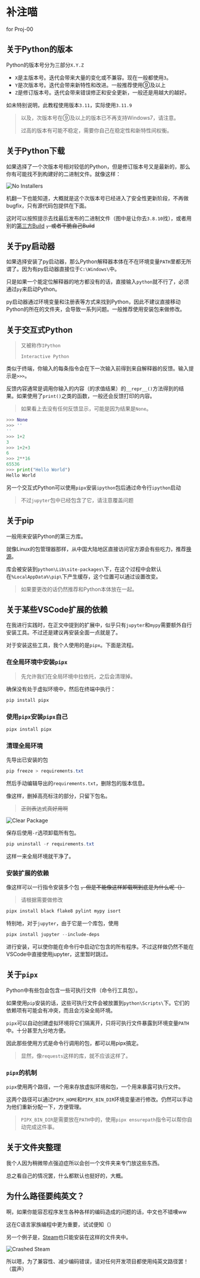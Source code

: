 # 补注喵

for Proj-00

## 关于Python的版本

Python的版本号分为三部分`X.Y.Z`

- `X`是主版本号。迭代会带来大量的变化或不兼容。现在一般都使用`3`。  
- `Y`是次版本号。迭代会带来新特性和改进。一般推荐使用⑨及以上  
- `Z`是修订版本号。迭代会带来错误修正和安全更新，一般还是用越大的越好。  

如未特别说明，此教程使用版本`3.11`，实际使用`3.11.9`

> 以及，次版本号在⑨及以上的版本已不再支持Windows7，请注意。
>
> 过高的版本有可能不稳定，需要你自己在稳定性和新特性间权衡。

## 关于Python下载

如果选择了一个次版本号相对较低的Python，但是修订版本号又是最新的，那么你有可能找不到构建好的二进制文件。就像这样：

![No Installers](./images/no_installer_provided.png)

机翻一下也能知道，大概就是这个次版本号已经进入了安全性更新阶段，不再做bugfix，只有源代码包提供在下面。

这时可以按照提示去找最后发布的二进制文件（图中是让你去`3.8.10`找），或者用别的[第三方Build](https://github.com/adang1345/PythonWindows) ~~，或者干脆自己Build~~

## 关于py启动器

如果选择安装了py启动器，那么Python解释器本体在不在环境变量`PATH`里都无所谓了。因为有py启动器直接位于`C:\Windows\`中。

只是如果一个能定位解释器的地方都没有的话，直接输入`python`就不行了，必须通过`py`来启动Python。

py启动器通过环境变量和注册表等方式来找到Python，因此不建议直接移动Python的所在的文件夹，会导致一系列问题。一般推荐使用安装包来做修改。

## 关于交互式Python

> 又被称作`IPython`
>
> `Interactive Python`

类似于终端，你输入的每条指令会在下一次输入前得到来自解释器的反馈。输入提示是`>>>`。

反馈内容通常是调用你输入的内容（的求值结果）的`__repr__()`方法得到的结果。如果使用了`print()`之类的函数，一般还会反馈打印的内容。

> 如果看上去没有任何反馈显示，可能是因为结果是`None`。

```python
>>> None
>>> ''
''
>>> 1+2
3
>>> 1+2+3
6
>>> 2**16
65536
>>> print("Hello World")
Hello World
```

另一个交互式Python可以使用`pipx`安装`ipython`包后通过命令行`ipython`启动
> 不过`jupyter`包中已经包含了它，请注意覆盖问题

## 关于pip

一般用来安装Python的第三方库。

就像Linux的包管理器那样，从中国大陆地区直接访问官方源会有些吃力，推荐[换源](https://mirrors.tuna.tsinghua.edu.cn/help/pypi/)。

库会被安装到`python\Lib\site-packages\`下，在这个过程中会默认在`%LocalAppData%\pip\`下产生缓存，这个位置可以通过设置改变。  

> 如果要更改的话仍然推荐和Python本体放在一起。

## 关于某些VSCode扩展的依赖

在我进行实践时，在正文中提到的扩展中，似乎只有`jupyter`和`mypy`需要额外自行安装工具。不过还是建议再安装全面一点就是了。

对于安装这些工具，我个人使用的是`pipx`。下面是流程。

### 在全局环境中安装`pipx`

> 先允许我们在全局环境中拉依托，之后会清理掉。  

确保没有处于虚拟环境中，然后在终端中执行：

```powershell
pip install pipx
```

### 使用`pipx`安装`pipx`自己

```powershell
pipx install pipx
```

### 清理全局环境

先导出已安装的包

```powershell
pip freeze > requirements.txt
```

然后手动编辑导出的`requirements.txt`，删除包的版本信息。  

像这样，删掉高亮标注的部分，只留下包名。

> ~~正则表达式真好用啊~~

![Clear Package](./images/clear_package.png)

保存后使用`-r`选项卸载所有包。

```powershell
pip uninstall -r requirements.txt
```

这样一来全局环境就干净了。

### 安装扩展的依赖

像这样可以一行指令安装多个包 ~~，但是不能像这样卸载啊到底是为什么呢（）~~

> 请根据需要做修改

```powershell
pipx install black flake8 pylint mypy isort
```

特别地，对于`jupyter`，由于它是一个库包，使用

```powershell
pipx install jupyter --include-deps
```

进行安装，可以使你能在命令行中启动它包含的所有程序。不过这样做仍然不能在VSCode中直接使用jupyter，这里暂时跳过。

## 关于`pipx`

Python中有些包会包含一些可执行文件（命令行工具包）。

如果使用`pip`安装的话，这些可执行文件会被放置到`python\Scripts\`下。它们的依赖项有可能会有冲突，而且会污染全局环境。

`pipx`可以自动创建虚拟环境将它们隔离开，只将可执行文件暴露到环境变量`PATH`中。十分甚至九分地方便。  

因此那些使用方式是命令行调用的包，都可以用pipx搞定。

> 显然，像`requests`这样的库，就不应该这样了。

### `pipx`的机制

`pipx`使用两个路径，一个用来存放虚拟环境和包，一个用来暴露可执行文件。  

这两个路径可以通过`PIPX_HOME`和`PIPX_BIN_DIR`环境变量进行修改。仍然可以手动为他们重新分配一下，方便管理。

> `PIPX_BIN_DIR`是需要放在`PATH`中的，使用`pipx ensurepath`指令可以帮你自动完成这件事。

## 关于文件夹整理

我个人因为稍微带点强迫症所以会创一个文件夹来专门放这些东西。  

总之看自己的情况罢，什么都默认也挺好的，大概。

## 为什么路径要纯英文？

啊，如果你能容忍程序发生各种各样的编码造成的问题的话，中文也不错噢ww

这在C语言家族编程中更为重要，试试便知（）  

另一个例子是，[Steam](https://s.team)也只能安装在这样的文件夹中。

![Crashed Steam](./images/steam_not_ascii_path.png)  

所以嗯，为了兼容性、减少编码错误，请对任何开发项目都使用纯英文路径罢！（震声）  

